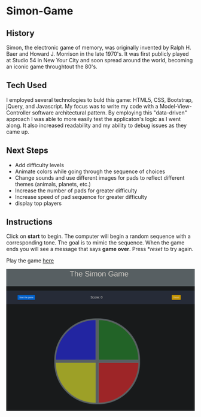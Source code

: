# Simon-Game

## History
Simon, the electronic game of memory, was originally invented by Ralph H. Baer and Howard J. Morrison in the late 1970's. It was first publicly played at Studio 54 in New Your City and soon spread around the world, becoming an iconic game throughtout the 80's. 

## Tech Used
I employed several technologies to buld this game: HTML5, CSS, Bootstrap, jQuery, and Javascript. My focus was to write my code with a Model-View-Controller software architectural pattern. By employing this "data-driven" approach I was able to more easily test the applicaton's logic as I went along. It also increased readability and my ability to debug issues as they came up. 

## Next Steps
 - Add difficulty levels
 - Animate colors while going through the sequence of choices
 - Change sounds and use different images for pads to reflect different themes (animals, planets, etc.)
 - Increase the number of pads for greater difficulty
 - Increase speed of pad sequence for greater difficulty
 - display top players

## Instructions
Click on **start** to begin. The computer will begin a random sequence with a corresponding tone. The goal is to mimic the sequence. When the game ends you will see a message that says **game over**. Press **reset* to try again.

Play the game [here](https://vectornull.github.io/Simon-Game/)

![simon-game](/img/simonGame.png)